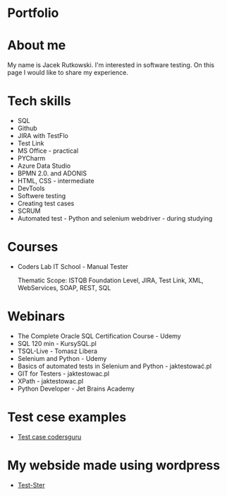 # Portfolio
# About me

My name is Jacek Rutkowski. I'm interested in software testing. On this page I would like to share my experience.
# Tech skills

* SQL
* Github
* JIRA with TestFlo
* Test Link
* MS Office - practical
* PYCharm
* Azure Data Studio
* BPMN 2.0. and ADONIS
* HTML, CSS - intermediate
* DevTools
* Softwere testing
* Creating test cases
* SCRUM
* Automated test - Python and selenium webdriver - during studying

# Courses

* Coders Lab IT School - Manual Tester

  Thematic Scope: ISTQB Foundation Level, JIRA, Test Link, XML, WebServices, SOAP, REST, SQL

# Webinars

* The Complete Oracle SQL Certification Course - Udemy
* SQL 120 min - KursySQL.pl
* TSQL-Live - Tomasz Libera
* Selenium and Python  - Udemy
* Basics of automated tests in Selenium and Python - jaktestować.pl
* GIT for Testers - jaktestowac.pl
* XPath - jaktestowac.pl
* Python Developer - Jet Brains Academy

# Test cese examples

* [Test case codersguru](https://docs.google.com/spreadsheets/d/15e8MUwhGruuImaz7w4UMXNbUbcVaMtTEJd0XgQJ254U/edit?usp=sharing)

# My webside made using wordpress

* [Test-Ster](https://test-ster.pl)

